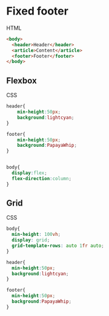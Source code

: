 # Fixed footer


HTML

```html
<body>
  <header>Header</header>
  <article>Content</article>
  <footer>Footer</footer>
</body>
```

## Flexbox

CSS

```css
header{ 
	min-height:50px; 
	background:lightcyan; 
}

footer{ 
	min-height:50px; 
	background:PapayaWhip; 
}


body{ 
  display:flex; 
  flex-direction:column; 
}
```


## Grid

CSS

```css
body{ 
  min-height: 100vh; 
  display: grid;
  grid-template-rows: auto 1fr auto;
}

header{ 
  min-height:50px;
  background:lightcyan; 
}

footer{ 
  min-height:50px; 
  background:PapayaWhip; 
}
```


